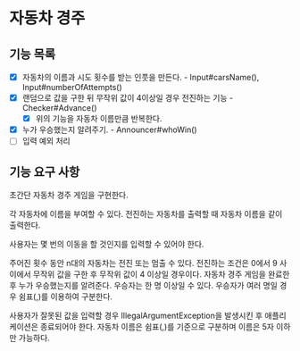 # 자동차 경주

## 기능 목록
- [x] 자동차의 이름과 시도 횟수를 받는 인풋을 만든다. - Input#carsName(), Input#numberOfAttempts()
- [x] 랜덤으로 값을 구한 뒤 무작위 값이 4이상일 경우 전진하는 기능 - Checker#Advance()
  - [x] 위의 기능을 자동차 이름만큼 반복한다.
- [x] 누가 우승했는지 알려주기. - Announcer#whoWin()
- [ ] 입력 예외 처리

## 기능 요구 사항
초간단 자동차 경주 게임을 구현한다.


각 자동차에 이름을 부여할 수 있다.
전진하는 자동차를 출력할 때 자동차 이름을 같이 출력한다.

사용자는 몇 번의 이동을 할 것인지를 입력할 수 있어야 한다.

주어진 횟수 동안 n대의 자동차는 전진 또는 멈출 수 있다.
전진하는 조건은 0에서 9 사이에서 무작위 값을 구한 후 무작위 값이 4 이상일 경우이다.
자동차 경주 게임을 완료한 후 누가 우승했는지를 알려준다. 
우승자는 한 명 이상일 수 있다.
우승자가 여러 명일 경우 쉼표(,)를 이용하여 구분한다.

사용자가 잘못된 값을 입력할 경우 IllegalArgumentException을 발생시킨 후 애플리케이션은 종료되어야 한다.
자동차 이름은 쉼표(,)를 기준으로 구분하며 이름은 5자 이하만 가능하다.